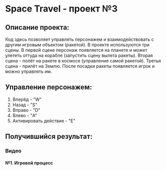 # Space Travel - проект №3
## Описание проекта:
Код здесь позволяет управлять персонажем и взаимодействовать с другим игровым объектом (ракетой). В проекте используются три сцены. В первой сцене персонаж появляется на планете и может улететь оттуда на корабле (запустить сцену вылета ракеты). Вторая сцена - полёт на ракете в космосе (управление самой ракетой). Третья сцена - прилёт на Землю. После посадки ракеты появляется игрок и можно управлять им. 

## Управление персонажем:
1. Вперёд - "W"
2. Назад - "S"
3. Вправо - "D"
4. Влево - "A"
5. Активировать действие - "E"

## Получившийся результат:
### Видео
#### №1. Игровой процесс


